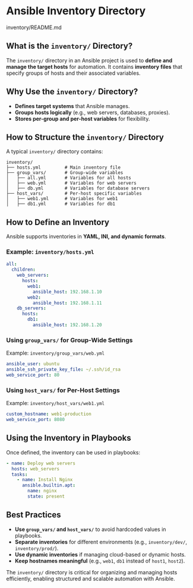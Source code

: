 # Ansible Inventory Directory
inventory/README.md

## What is the `inventory/` Directory?

The `inventory/` directory in an Ansible project is used to **define and manage the target hosts** for automation. It contains **inventory files** that specify groups of hosts and their associated variables.

## Why Use the `inventory/` Directory?

* **Defines target systems** that Ansible manages.
* **Groups hosts logically** (e.g., web servers, databases, proxies).
* **Stores per-group and per-host variables** for flexibility.

## How to Structure the `inventory/` Directory

A typical `inventory/` directory contains:

```
inventory/
├── hosts.yml         # Main inventory file
├── group_vars/       # Group-wide variables
│   ├── all.yml       # Variables for all hosts
│   ├── web.yml       # Variables for web servers
│   ├── db.yml        # Variables for database servers
├── host_vars/        # Per-host specific variables
│   ├── web1.yml      # Variables for web1
│   ├── db1.yml       # Variables for db1
```

## How to Define an Inventory

Ansible supports inventories in **YAML, INI, and dynamic formats**.

### Example: `inventory/hosts.yml`

```yaml
all:
  children:
    web_servers:
      hosts:
        web1:
          ansible_host: 192.168.1.10
        web2:
          ansible_host: 192.168.1.11
    db_servers:
      hosts:
        db1:
          ansible_host: 192.168.1.20
```

### Using `group_vars/` for Group-Wide Settings

Example: `inventory/group_vars/web.yml`

```yaml
ansible_user: ubuntu
ansible_ssh_private_key_file: ~/.ssh/id_rsa
web_service_port: 80
```

### Using `host_vars/` for Per-Host Settings

Example: `inventory/host_vars/web1.yml`

```yaml
custom_hostname: web1-production
web_service_port: 8080
```

## Using the Inventory in Playbooks

Once defined, the inventory can be used in playbooks:

```yaml
- name: Deploy web servers
  hosts: web_servers
  tasks:
    - name: Install Nginx
      ansible.builtin.apt:
        name: nginx
        state: present
```

## Best Practices

* **Use `group_vars/` and `host_vars/`** to avoid hardcoded values in playbooks.
* **Separate inventories** for different environments (e.g., `inventory/dev/`, `inventory/prod/`).
* **Use dynamic inventories** if managing cloud-based or dynamic hosts.
* **Keep hostnames meaningful** (e.g., `web1`, `db1` instead of `host1`, `host2`).

The `inventory/` directory is critical for organizing and managing hosts efficiently, enabling structured and scalable automation with Ansible.